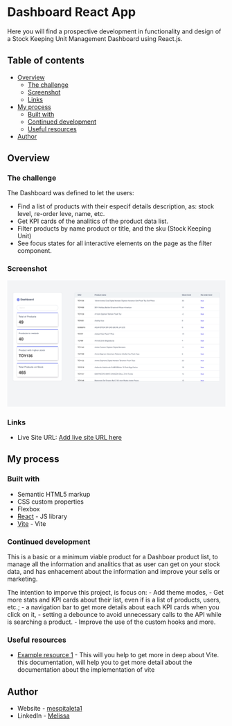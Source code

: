 # Dashboard React App
Here you will find a prospective development in functionality and design of a Stock Keeping Unit Management Dashboard using React.js.

## Table of contents
- [Overview](#overview)
  - [The challenge](#the-challenge)
  - [Screenshot](#screenshot)
  - [Links](#links)
- [My process](#my-process)
  - [Built with](#built-with)
  - [Continued development](#continued-development)
  - [Useful resources](#useful-resources)
- [Author](#author)



## Overview
### The challenge
The Dashboard was defined to let the users: 
- Find a list of products with their especif details description, as: 
stock level, re-order leve, name, etc. 
- Get KPI cards of the analitics of the product data list.
- Filter products by name product or title, and the sku (Stock Keeping Unit)
- See focus states for all interactive elements on the page as the filter component.


### Screenshot
![dashboard desktop design](./src/assets/Screenshot%202023-07-26%20at%2012-22-57%20Dashboar%20React%20App.png)

### Links
- Live Site URL: [Add live site URL here](https://your-live-site-url.com)


## My process
### Built with
- Semantic HTML5 markup
- CSS custom properties
- Flexbox
- [React](https://reactjs.org/) - JS library
- [Vite](https://vitejs.dev/) - Vite

### Continued development
This is a basic or a minimum viable product for a Dashboar product list, to manage all the information and analitics that as user can get on your stock data, and has enhacement about the information and improve your sells or marketing. 

The intention to imporve this project, is focus on:
    - Add theme modes,
    - Get more stats and KPI cards about their list, even if is a list of products, users, etc.; 
    - a navigation bar to get more details about each KPI cards when you click on it, 
    - setting a debounce to avoid unnecessary calls to the API while is searching a product.
    - Improve the use of the custom hooks 
and more.


### Useful resources
- [Example resource 1](https://vitejs.dev/) - This will you help to get more in deep about Vite.
this documentation, will help you to get more detail about the documentation about the implementation of vite 

## Author
- Website - [mespitaleta1](https://mespitaleta1.github.io/portfolio/)
- LinkedIn - [Melissa](https://www.linkedin.com/in/melissa-espitaleta-267b90124/)
